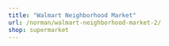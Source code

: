 ```yaml
---
title: "Walmart Neighborhood Market"
url: /norman/walmart-neighborhood-market-2/
shop: supermarket
---
```

